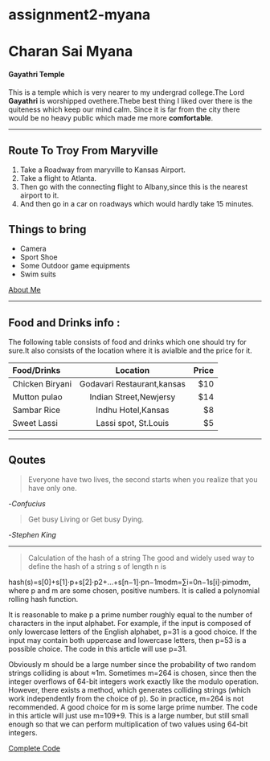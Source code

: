 # assignment2-myana

# Charan Sai Myana

#### Gayathri Temple

This is a temple which is very nearer to my undergrad college.The Lord **Gayathri** is worshipped ovethere.Thebe best thing I liked over there is the quiteness which keep our mind calm. Since it is far from the city there would be no heavy public which made me more **comfortable**.


***

## Route To Troy From Maryville

1. Take a Roadway from maryville to Kansas Airport.
2. Take a flight to Atlanta.
3. Then go with the connecting flight to Albany,since this is the nearest airport to it.
4. And then go in a car on roadways which would hardly take 15 minutes.

## Things to bring

- Camera
- Sport Shoe
- Some Outdoor game equipments
- Swim suits


[About Me](/AboutMe.md)

***

 ## Food and Drinks info :

The following table consists of food and drinks which one should try for sure.It also consists of the location where it is avialble and the price for it.

| Food/Drinks      | Location                      | Price         |
| :---             |    :----:                     |          ---: |
| Chicken Biryani  | Godavari Restaurant,kansas    | $10           |
| Mutton pulao     | Indian Street,Newjersy        | $14           |
| Sambar Rice      | Indhu Hotel,Kansas            | $8            |
| Sweet Lassi      | Lassi spot, St.Louis          | $5            |


***

## Qoutes

> Everyone have two lives, the second starts when you realize that you have only one.

 -*Confucius*


> Get busy Living or Get busy Dying.

 -*Stephen King*

 ***

 > Calculation of the hash of a string
    The good and widely used way to define the hash of a string s of length n is

hash(s)=s[0]+s[1]⋅p+s[2]⋅p2+...+s[n−1]⋅pn−1modm=∑i=0n−1s[i]⋅pimodm,
where p and m are some chosen, positive numbers. It is called a polynomial rolling hash function.

It is reasonable to make p a prime number roughly equal to the number of characters in the input alphabet. For example, if the input is composed of only lowercase letters of the English alphabet, p=31 is a good choice. If the input may contain both uppercase and lowercase letters, then p=53 is a possible choice. The code in this article will use p=31.

Obviously m should be a large number since the probability of two random strings colliding is about ≈1m. Sometimes m=264 is chosen, since then the integer overflows of 64-bit integers work exactly like the modulo operation. However, there exists a method, which generates colliding strings (which work independently from the choice of p). So in practice, m=264 is not recommended. A good choice for m is some large prime number. The code in this article will just use m=109+9. This is a large number, but still small enough so that we can perform multiplication of two values using 64-bit integers.


[Complete Code](https://cp-algorithms.com/string/string-hashing.html)










